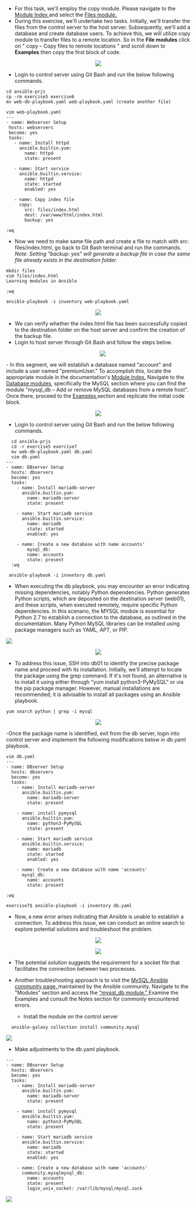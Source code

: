 - For this task, we'll employ the copy module. Please navigate to the 
  <a href="https://docs.ansible.com/ansible/2.8/modules/modules_by_category.html" target="_blank">Module Index </a>
 and select the  <a href="https://docs.ansible.com/ansible/2.8/modules/list_of_files_modules.html" target="_blank"> Files module. </a>
 - During this exercise, we'll undertake two tasks. Initially, we'll transfer the files from the control server to the host server. Subsequently, we'll add a database and create database users. To achieve this, we will utilize copy module to transfer files to a remote location. So in the **File modules** click on " copy – Copy files to remote locations " and  scroll down to **Examples** then copy the first block of code.

 <p align="center">
  <img src="https://github.com/k-mughal/Ansible/assets/18217530/620fa17c-2469-4b5b-9d6c-b12169c43cbb">
</p>

- Login to control server using Git Bash and run the below following commands.
  
 ```
 cd ansible-prjs
 cp -rm exercise5 exercise6
 mv web-db-playbook.yaml web-playbook.yaml (create another file)

 vim web-playbook.yaml
---
- name: Webserver Setup
  hosts: webservers
  become: yes
  tasks:
    - name: Install httpd
      ansible.builtin.yum:
        name: httpd
        state: present

    - name: Start service
      ansible.builtin.service:
        name: httpd
        state: started
        enabled: yes

    - name: Copy index file
      copy:
        src: files/index.html
        dest: /var/www/html/index.html
        backup: yes

:wq

 ```
 - Now we need to make same file path and create a file to match with src: files/index.html, go back to Git Bash terminal and run the commands. _Note: Setting "backup: yes" will generate a backup file in case the same file already exists in the destination folder._

 ```
 mkdir files
 vim files/index.html
 Learning modules in Ansible

 :wq
 
 ansible-playbook -i inventory web-playbook.yaml
 ```
  <p align="center">
  <img src="https://github.com/k-mughal/Ansible/assets/18217530/67be4ad0-7c4a-4c80-84eb-6230bc4e83eb">
</p>

- We can verify whether the index.html file has been successfully copied to the destination folder on the host server and confirm the creation of the backup file.
- Login to host server through Git Bash and follow the steps below.
  <p align="center">
  <img src="https://github.com/k-mughal/Ansible/assets/18217530/221db02e-1720-4955-9c56-7b25bff4dc9b">
</p>
- In this segment, we will establish a database named "account" and include a user named "premiumUser." To accomplish this, locate the appropriate module in the documentation's  <a href="https://docs.ansible.com/ansible/2.8/modules/list_of_files_modules.html" target="_blank">Module Index.</a> Navigate to the <a href="https://docs.ansible.com/ansible/2.8/modules/list_of_files_modules.html" target="_blank"> Database modules</a>, specifically the MySQL section where you can find the module "mysql_db – Add or remove MySQL databases from a remote host". Once there, proceed to the <a href=" https://docs.ansible.com/ansible/2.8/modules/mysql_db_module.html#mysql-db-module" target="_blank"> Examples </a> section and replicate the initial code block.
  
  <p align="center">
  <img src="https://github.com/k-mughal/Ansible/assets/18217530/cbae487e-16ab-4d52-8baa-f72adb854ad4">
</p>

- Login to control server using Git Bash and run the below following commands.

```
  cd ansible-prjs
  cd -r exercise5 exercise7
  mv web-db-playbook.yaml db.yaml
  vim db.yaml
---
- name: DBserver Setup
  hosts: dbservers
  become: yes
  tasks:
    - name: Install mariadb-server
      ansible.builtin.yum:
        name: mariadb-server
        state: present

    - name: Start mariadb service
      ansible.builtin.service:
        name: mariadb
        state: started
        enabled: yes

    - name: Create a new database with name accounts'
        mysql_db:
        name: accounts
        state: present
  :wq

 ansible-playbook -i inventory db.yaml

```
 
- When executing the db playbook, you may encounter an error indicating missing dependencies, notably Python dependencies. Python generates Python scripts, which are deposited on the destination server (web01), and these scripts, when executed remotely, require specific Python dependencies. In this scenario, the MYSQL module is essential for Python 2.7 to establish a connection to the database, as outlined in the documentation. Many Python MySQL libraries can be installed using package managers such as YAML, APT, or PIP.

</p
<p align="center">
  <img src="https://github.com/k-mughal/Ansible/assets/18217530/3883cc03-e3a0-4309-a276-ed5fab1b19a2">

</p>
<p align="center">
  <img src="https://github.com/k-mughal/Ansible/assets/18217530/8a9b1025-53ce-481b-867d-d009b70a489c">
</p>

-  To address this issue, SSH into db01 to identify the precise package name and proceed with its installation. Initially, we'll attempt to locate the package using the grep command. If it's not found, an alternative is to install it using either through "yum install python3-PyMySQL" or via the pip package manager. However, manual installations are recommended; it is advisable to install all packages using an Ansible playbook.
  
  ```
  yum search python | grep -i mysql
  ```
  
<p align="center">
  <img src="https://github.com/k-mughal/Ansible/assets/18217530/6b0e3786-3679-4cb4-a6f1-ccb371176be8">
</p>
  
  -Once the package name is identified, exit from the db server, login into control server and implement the following modifications below in db.yaml playbook.

```
vim db.yaml
---
- name: DBserver Setup
  hosts: dbservers
  become: yes
  tasks:
    - name: Install mariadb-server
      ansible.builtin.yum:
        name: mariadb-server
        state: present

    - name: install pymysql
      ansible.builtin.yum:
        name: python3-PyMySQL
        state: present

    - name: Start mariadb service
      ansible.builtin.service:
        name: mariadb
        state: started
        enabled: yes

    - name: Create a new database with name 'accounts'
      mysql_db:
        name: accounts
        state: present

:wq

exercise7$ ansible-playbook -i inventory db.yaml

```
- Now, a new error arises indicating that Ansible is unable to establish a connection. To address this issue, we can conduct an online search to explore potential solutions and troubleshoot the problem.

<p align="center">
  <img src="https://github.com/k-mughal/Ansible/assets/18217530/c3c24c6b-1b71-407f-8395-f76fdd81303d
">
</p>
<p align="center">
  <img src="https://github.com/k-mughal/Ansible/assets/18217530/183b61f9-44f2-4f25-b1d5-cedb6f840a1e
">
</p>

- The potential solution suggests the requirement for a socket file that facilitates the connection between two processes.

- Another troubleshooting approach is to visit the <a href=" https://docs.ansible.com/ansible/2.8/modules/mysql_db_module.html#mysql-db-module" target="_blank"> MySQL Ansible community page, </a>
 maintained by the Ansible community. Navigate to the "Modules" section and access the
  <a href="https://docs.ansible.com/ansible/latest/collections/community/mysql/mysql_db_module.html#ansible-collections-community-mysql-mysql-db-module" target="_blank">"mysql_db module."  </a> Examine the Examples and consult the Notes section for commonly encountered errors. 
  -  Install the module on the control server
  <p align="center">

```
  ansible-galaxy collection install community.mysql
```
<img src="https://github.com/k-mughal/Ansible/assets/18217530/aaf1bd53-0718-493d-a0e6-e697c0540630">
</p>


  

- Make adjustments to the db.yaml playbook.

```
---
- name: DBserver Setup
  hosts: dbservers
  become: yes
  tasks:
    - name: Install mariadb-server
      ansible.builtin.yum:
        name: mariadb-server
        state: present

    - name: install pymysql
      ansible.builtin.yum:
        name: python3-PyMySQL
        state: present

    - name: Start mariadb service
      ansible.builtin.service:
        name: mariadb
        state: started
        enabled: yes

    - name: Create a new database with name 'accounts'
      community.mysqlmysql_db:
        name: accounts
        state: present
        login_unix_socket: /var/lib/mysql/mysql.sock

```
<img src="https://github.com/k-mughal/Ansible/assets/18217530/75d67e8d-282c-4f90-ae15-ddd8b8ef0279">
</p>





